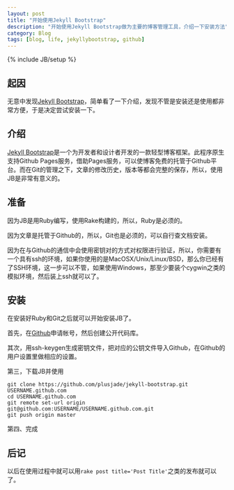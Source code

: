 ```yaml
---
layout: post
title: "开始使用Jekyll Bootstrap"
description: "开始使用Jekyll Bootstrap做为主要的博客管理工具，介绍一下安装方法"
category: Blog
tags: [blog, life, jekyllybootstrap, github]
---
```

{% include JB/setup %}
## 起因

无意中发现[Jekyll Bootstrap](http://jekyllbootstrap.com/)，简单看了一下介绍，发现不管是安装还是使用都非常方便，于是决定尝试安装一下。

## 介绍

[Jekyll Bootstrap](http://jekyllbootstrap.com/)是一个为开发者和设计者开发的一款轻型博客框架。此程序原生支持Github Pages服务，借助Pages服务，可以使博客免费的托管于Github平台。而在Git的管理之下，文章的修改历史，版本等都会完整的保存，所以，使用JB是非常有意义的。

## 准备

因为JB是用Ruby编写，使用Rake构建的，所以，Ruby是必须的。

因为文章是托管于Github的，所以，Git也是必须的，可以自行查文档安装。

因为在与Github的通信中会使用密钥对的方式对权限进行验证，所以，你需要有一个具有ssh的环境，如果你使用的是MacOSX/Unix/Linux/BSD，那么你已经有了SSH环境，这一步可以不管，如果使用Windows，那至少要装个cygwin之类的模拟环境，然后装上ssh就可以了。

## 安装
    
在安装好Ruby和Git之后就可以开始安装JB了。

首先，在[Github](http://www.github.com)申请帐号，然后创建公开代码库。

其次，用ssh-keygen生成密钥文件，把对应的公钥文件导入Github，在Github的用户设置里做相应的设置。

第三，下载JB并使用

    git clone https://github.com/plusjade/jekyll-bootstrap.git USERNAME.github.com
    cd USERNAME.github.com
    git remote set-url origin git@github.com:USERNAME/USERNAME.github.com.git
    git push origin master

第四、完成

## 后记

以后在使用过程中就可以用`rake post title='Post Title'`之类的发布就可以了。
